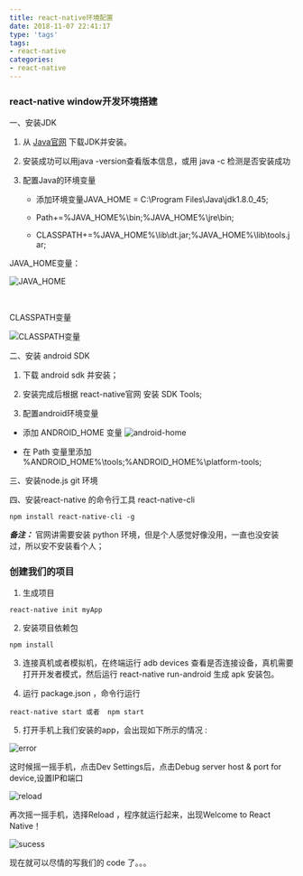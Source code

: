 ```yaml
---
title: react-native环境配置
date: 2018-11-07 22:41:17
type: 'tags'
tags:                 
- react-native
categories:
- react-native
---
```


### react-native window开发环境搭建

一、安装JDK

1. 从 [Java官网](https://www.oracle.com/technetwork/java/javase/downloads/jdk8-downloads-2133151.html) 下载JDK并安装。

2. 安装成功可以用java -version查看版本信息，或用 java -c 检测是否安装成功
 <!-- more -->

3. 配置Java的环境变量

   * 添加环境变量JAVA_HOME = C:\Program Files\Java\jdk1.8.0_45;

   *  Path+=%JAVA_HOME%\bin;%JAVA_HOME%\jre\bin;

   * CLASSPATH+=%JAVA_HOME%\lib\dt.jar;%JAVA_HOME%\lib\tools.jar;


JAVA_HOME变量：

![JAVA_HOME](http://images2015.cnblogs.com/blog/546421/201607/546421-20160709102408874-1736443714.png)

​	

CLASSPATH变量

![CLASSPATH变量](http://images2015.cnblogs.com/blog/546421/201607/546421-20160709102528280-1866646025.png)

二、安装 android SDK

1. 下载 android sdk 并安装；

2. 安装完成后根据 react-native官网 安装 SDK Tools;

3. 配置android环境变量

 * 添加 ANDROID_HOME 变量
 ![android-home](http://images2015.cnblogs.com/blog/546421/201607/546421-20160709103101952-2112122131.png)

* 在 Path 变量里添加 %ANDROID_HOME%\tools;%ANDROID_HOME%\platform-tools;

三、安装node.js git 环境

四、安装react-native 的命令行工具 react-native-cli

```
npm install react-native-cli -g
```

***备注：*** 官网讲需要安装 python 环境，但是个人感觉好像没用，一直也没安装过，所以安不安装看个人；


### 创建我们的项目

1. 生成项目
```
react-native init myApp
```


2. 安装项目依赖包
```
npm install
```

3. 连接真机或者模拟机，在终端运行 adb devices 查看是否连接设备，真机需要打开开发者模式，然后运行 react-native run-android 生成 apk 安装包。


4. 运行 package.json ，命令行运行

```
react-native start 或者  npm start
```


5. 打开手机上我们安装的app，会出现如下所示的情况 :

![error](http://images2015.cnblogs.com/blog/546421/201607/546421-20160709113415499-1546806111.png)


这时候摇一摇手机，点击Dev Settings后，点击Debug server host & port for device,设置IP和端口

![reload](http://images2015.cnblogs.com/blog/546421/201607/546421-20160709114104467-1570314774.jpg)

再次摇一摇手机，选择Reload ，程序就运行起来，出现Welcome to React Native！

![sucess](http://images2015.cnblogs.com/blog/546421/201607/546421-20160709114253046-223755573.png)

现在就可以尽情的写我们的 code 了。。。

